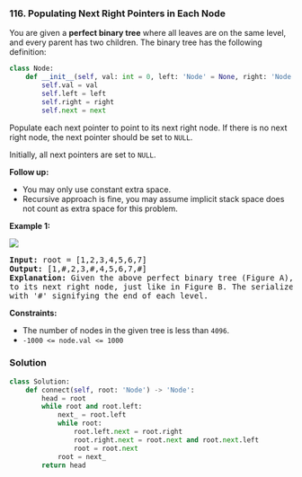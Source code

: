 ### 116. Populating Next Right Pointers in Each Node

You are given a __perfect binary tree__ where all leaves are on the same level, and every parent has two children. The binary tree has the following definition:

```Python
class Node:
    def __init__(self, val: int = 0, left: 'Node' = None, right: 'Node' = None, next: 'Node' = None):
        self.val = val
        self.left = left
        self.right = right
        self.next = next
```

Populate each next pointer to point to its next right node. If there is no next right node, the next pointer should be set to `NULL`.

Initially, all next pointers are set to `NULL`.

__Follow up:__

* You may only use constant extra space.
* Recursive approach is fine, you may assume implicit stack space does not count as extra space for this problem.

__Example 1:__

<img src="https://assets.leetcode.com/uploads/2019/02/14/116_sample.png"></img>

<pre>
<b>Input:</b> root = [1,2,3,4,5,6,7]
<b>Output:</b> [1,#,2,3,#,4,5,6,7,#]
<b>Explanation:</b> Given the above perfect binary tree (Figure A), your function should populate each next pointer to point
to its next right node, just like in Figure B. The serialized output is in level order as connected by the next pointers,
with '#' signifying the end of each level.
</pre>

__Constraints:__

* The number of nodes in the given tree is less than `4096`.
* `-1000 <= node.val <= 1000`

### Solution

```Python
class Solution:
    def connect(self, root: 'Node') -> 'Node':
        head = root
        while root and root.left:
            next_ = root.left
            while root:
                root.left.next = root.right
                root.right.next = root.next and root.next.left
                root = root.next
            root = next_
        return head
```
